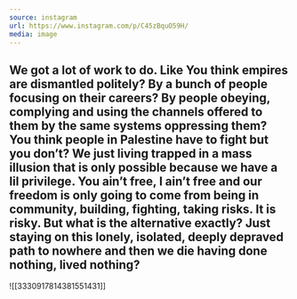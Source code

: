 ```yaml
---
source: instagram
url: https://www.instagram.com/p/C45zBquO59H/
media: image
---
```


## We got a lot of work to do. Like You think empires are dismantled politely? By a bunch of people focusing on their careers? By people obeying, complying and using the channels offered to them by the same systems oppressing them? You think people in Palestine have to fight but you don’t? We just living trapped in a mass illusion that is only possible because we have a lil privilege. You ain’t free, I ain’t free and our freedom is only going to come from being in community, building, fighting, taking risks. It is risky. But what is the alternative exactly? Just staying on this lonely, isolated, deeply depraved path to nowhere and then we die having done nothing, lived nothing?

![[3330917814381551431]]

